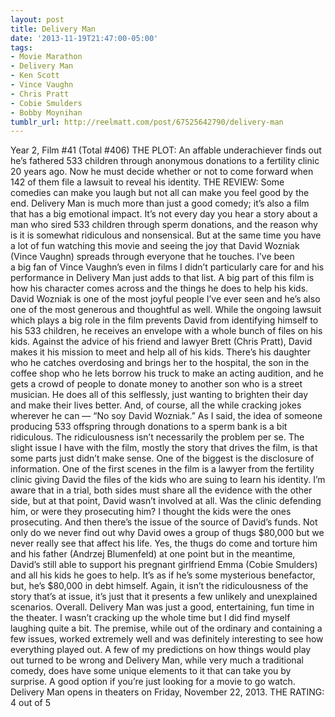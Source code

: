 ```yaml
---
layout: post
title: Delivery Man
date: '2013-11-19T21:47:00-05:00'
tags:
- Movie Marathon
- Delivery Man
- Ken Scott
- Vince Vaughn
- Chris Pratt
- Cobie Smulders
- Bobby Moynihan
tumblr_url: http://reelmatt.com/post/67525642790/delivery-man
---
```



Year 2, Film #41 (Total #406)
THE PLOT: An affable underachiever finds out he’s fathered 533 children through anonymous donations to a fertility clinic 20 years ago. Now he must decide whether or not to come forward when 142 of them file a lawsuit to reveal his identity.
THE REVIEW: Some comedies can make you laugh but not all can make you feel good by the end. Delivery Man is much more than just a good comedy; it’s also a film that has a big emotional impact. It’s not every day you hear a story about a man who sired 533 children through sperm donations, and the reason why is it is somewhat ridiculous and nonsensical. But at the same time you have a lot of fun watching this movie and seeing the joy that David Wozniak (Vince Vaughn) spreads through everyone that he touches.
I’ve been a big fan of Vince Vaughn’s even in films I didn’t particularly care for and his performance in Delivery Man just adds to that list. A big part of this film is how his character comes across and the things he does to help his kids. David Wozniak is one of the most joyful people I’ve ever seen and he’s also one of the most generous and thoughtful as well. While the ongoing lawsuit which plays a big role in the film prevents David from identifying himself to his 533 children, he receives an envelope with a whole bunch of files on his kids. Against the advice of his friend and lawyer Brett (Chris Pratt), David makes it his mission to meet and help all of his kids. There’s his daughter who he catches overdosing and brings her to the hospital, the son in the coffee shop who he lets borrow his truck to make an acting audition, and he gets a crowd of people to donate money to another son who is a street musician. He does all of this selflessly, just wanting to brighten their day and make their lives better. And, of course, all the while cracking jokes wherever he can — “No soy David Wozniak.”
As I said, the idea of someone producing 533 offspring through donations to a sperm bank is a bit ridiculous. The ridiculousness isn’t necessarily the problem per se. The slight issue I have with the film, mostly the story that drives the film, is that some parts just didn’t make sense. One of the biggest is the disclosure of information. One of the first scenes in the film is a lawyer from the fertility clinic giving David the files of the kids who are suing to learn his identity. I’m aware that in a trial, both sides must share all the evidence with the other side, but at that point, David wasn’t involved at all. Was the clinic defending him, or were they prosecuting him? I thought the kids were the ones prosecuting. And then there’s the issue of the source of David’s funds. Not only do we never find out why David owes a group of thugs $80,000 but we never really see that affect his life. Yes, the thugs do come and torture him and his father (Andrzej Blumenfeld) at one point but in the meantime, David’s still able to support his pregnant girlfriend Emma (Cobie Smulders) and all his kids he goes to help. It’s as if he’s some mysterious benefactor, but, he’s $80,000 in debt himself. Again, it isn’t the ridiculousness of the story that’s at issue, it’s just that it presents a few unlikely and unexplained scenarios.
Overall. Delivery Man was just a good, entertaining, fun time in the theater. I wasn’t cracking up the whole time but I did find myself laughing quite a bit. The premise, while out of the ordinary and containing a few issues, worked extremely well and was definitely interesting to see how everything played out. A few of my predictions on how things would play out turned to be wrong and Delivery Man, while very much a traditional comedy, does have some unique elements to it that can take you by surprise. A good option if you’re just looking for a movie to go watch.
Delivery Man opens in theaters on Friday, November 22, 2013.
THE RATING: 4 out of 5 
